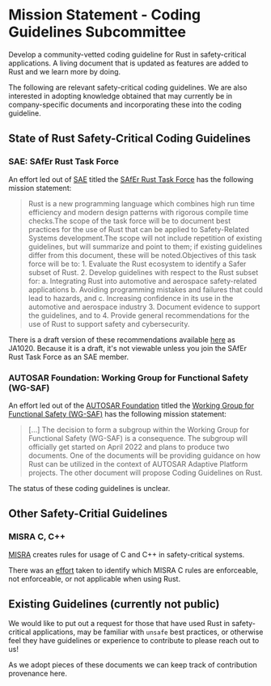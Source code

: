 # Mission Statement - Coding Guidelines Subcommittee 

Develop a community-vetted coding guideline for Rust in safety-critical applications. A living document that is updated as features are added to Rust and we learn more by doing.

The following are relevant safety-critical coding guidelines. We are also interested in adopting knowledge obtained that may currently be in company-specific documents and incorporating these into the coding guideline.

## State of Rust Safety-Critical Coding Guidelines

### SAE: SAfEr Rust Task Force

An effort led out of [SAE](https://www.sae.org/) titled the [SAfEr Rust Task Force](https://standardsworks.sae.org/standards-committees/safer-rust-task-force) has the following mission statement:

> Rust is a new programming language which combines high run time efficiency and modern design patterns with rigorous compile time checks.The scope of the task force will be to document best practices for the use of Rust that can be applied to Safety-Related Systems development.The scope will not include repetition of existing guidelines, but will summarize and point to them; if existing guidelines differ from this document, these will be noted.Objectives of this task force will be to: 1. Evaluate the Rust ecosystem to identify a Safer subset of Rust. 2. Develop guidelines with respect to the Rust subset for: a. Integrating Rust into automotive and aerospace safety-related applications b. Avoiding programming mistakes and failures that could lead to hazards, and c. Increasing confidence in its use in the automotive and aerospace industry 3. Document evidence to support the guidelines, and to 4. Provide general recommendations for the use of Rust to support safety and cybersecurity.

There is a draft version of these recommendations available [here](https://www.sae.org/standards/content/ja1020/) as JA1020. Because it is a draft, it's not viewable unless you join the SAfEr Rust Task Force as an SAE member.

### AUTOSAR Foundation: Working Group for Functional Safety (WG-SAF)

An effort led out of the [AUTOSAR Foundation](https://www.autosar.org/) titled the [Working Group for Functional Safety (WG-SAF)](https://www.autosar.org/news-events/detail?tx_news_pi1%5Baction%5D=detail&tx_news_pi1%5Bcontroller%5D=News&tx_news_pi1%5Bnews%5D=139&cHash=b332c8babc7aad27723ab939f9723fc6) has the following mission statement:

> [...] The decision to form a subgroup within the Working Group for Functional Safety (WG-SAF) is a consequence. The subgroup will officially get started on April 2022 and plans to produce two documents. One of the documents will be providing guidance on how Rust can be utilized in the context of AUTOSAR Adaptive Platform projects. The other document will propose Coding Guidelines on Rust.

The status of these coding guidelines is unclear.

## Other Safety-Critial Guidelines

### MISRA C, C++

[MISRA](https://misra.org.uk/) creates rules for usage of C and C++ in safety-critical systems.

There was an [effort](https://github.com/PolySync/misra-rust/blob/master/MISRA-Rules.md) taken to identify which MISRA C rules are enforceable, not enforceable, or not applicable when using Rust.

## Existing Guidelines (currently not public)

We would like to put out a request for those that have used Rust in safety-critical applications, may be familiar with `unsafe` best practices, or otherwise feel they have guidelines or experience to contribute to please reach out to us!

As we adopt pieces of these documents we can keep track of contribution provenance here.

